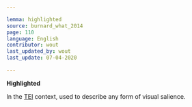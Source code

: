```yaml
---

lemma: highlighted
source: burnard_what_2014
page: 110
language: English
contributor: wout
last_updated_by: wout
last_update: 07-04-2020

---
```


**Highlighted**

In the [TEI](TEI.html) context, used to describe any form of visual salience.

